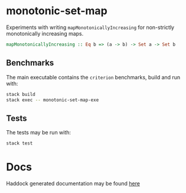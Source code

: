 # monotonic-set-map

Experiments with writing `mapMonotonicallyIncreasing` for non-strictly monotonically increasing maps.

```haskell
mapMonotonicallyIncreasing :: Eq b => (a -> b) -> Set a -> Set b
```


## Benchmarks

The main executable contains the `criterion` benchmarks, build and run with:

```bash
stack build
stack exec -- monotonic-set-map-exe
```


## Tests

The tests may be run with:

```bash
stack test
```


# Docs

Haddock generated documentation may be found [here](https://michaeljklein.github.io/monotonic-set-map/)

